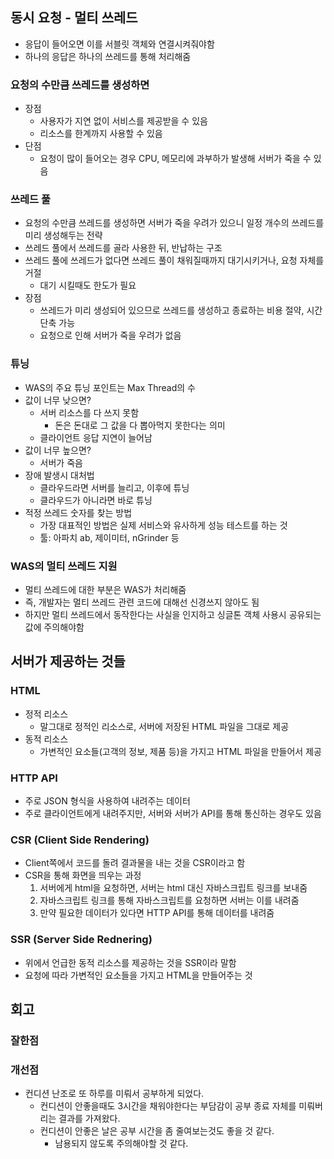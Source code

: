 ## 동시 요청 - 멀티 쓰레드

- 응답이 들어오면 이를 서블릿 객체와 연결시켜줘야함
- 하나의 응답은 하나의 쓰레드를 통해 처리해줌



### 요청의 수만큼 쓰레드를 생성하면

- 장점
  - 사용자가 지연 없이 서비스를 제공받을 수 있음
  - 리소스를 한계까지 사용할 수 있음
- 단점
  - 요청이 많이 들어오는 경우 CPU, 메모리에 과부하가 발생해 서버가 죽을 수 있음



### 쓰레드 풀

- 요청의 수만큼 쓰레드를 생성하면 서버가 죽을 우려가 있으니 일정 개수의 쓰레드를 미리 생성해두는 전략
- 쓰레드 풀에서 쓰레드를 골라 사용한 뒤, 반납하는 구조
- 쓰레드 풀에 쓰레드가 없다면 쓰레드 풀이 채워질때까지 대기시키거나, 요청 자체를 거절
  - 대기 시킬때도 한도가 필요
- 장점
  - 쓰레드가 미리 생성되어 있으므로 쓰레드를 생성하고 종료하는 비용 절약, 시간 단축 가능
  - 요청으로 인해 서버가 죽을 우려가 없음

### 튜닝

- WAS의 주요 튜닝 포인트는 Max Thread의 수
- 값이 너무 낮으면? 
  - 서버 리소스를 다 쓰지 못함
    - 돈은 돈대로 그 값을 다 뽑아먹지 못한다는 의미
  - 클라이언트 응답 지연이 늘어남
- 값이 너무 높으면?
  - 서버가 죽음
- 장애 발생시 대처법
  - 클라우드라면 서버를 늘리고, 이후에 튜닝
  - 클라우드가 아니라면 바로 튜닝
- 적정 쓰레드 숫자를 찾는 방법
  - 가장 대표적인 방법은 실제 서비스와 유사하게 성능 테스트를 하는 것
  - 툴: 아파치 ab, 제이미터, nGrinder 등



### WAS의 멀티 쓰레드 지원

- 멀티 쓰레드에 대한 부분은 WAS가 처리해줌
- 즉, 개발자는 멀티 쓰레드 관련 코드에 대해선 신경쓰지 않아도 됨
- 하지만 멀티 쓰레드에서 동작한다는 사실을 인지하고 싱글톤 객체 사용시 공유되는 값에 주의해야함



## 서버가 제공하는 것들

### HTML

- 정적 리소스
  - 말그대로 정적인 리소스로, 서버에 저장된 HTML 파일을 그대로 제공
- 동적 리소스
  - 가변적인 요소들(고객의 정보, 제품 등)을 가지고 HTML 파일을 만들어서 제공

### HTTP API

- 주로 JSON 형식을 사용하여 내려주는 데이터
- 주로 클라이언트에게 내려주지만, 서버와 서버가 API를 통해 통신하는 경우도 있음

### CSR (Client Side Rendering)

- Client쪽에서 코드를 돌려 결과물을 내는 것을 CSR이라고 함
- CSR을 통해 화면을 띄우는 과정
  	1. 서버에게 html을 요청하면, 서버는 html 대신 자바스크립트 링크를 보내줌
  	1. 자바스크립트 링크를 통해 자바스크립트를 요청하면 서버는 이를 내려줌
  	1. 만약 필요한 데이터가 있다면 HTTP API를 통해 데이터를 내려줌

### SSR (Server Side Rednering)

- 위에서 언급한 동적 리소스를 제공하는 것을 SSR이라 말함
- 요청에 따라 가변적인 요소들을 가지고 HTML을 만들어주는 것



## 회고

### 잘한점

### 개선점

- 컨디션 난조로 또 하루를 미뤄서 공부하게 되었다.
  - 컨디션이 안좋을때도 3시간을 채워야한다는 부담감이 공부 종료 자체를 미뤄버리는 결과를 가져왔다.
  - 컨디션이 안좋은 날은 공부 시간을 좀 줄여보는것도 좋을 것 같다.
    - 남용되지 않도록 주의해야할 것 같다.